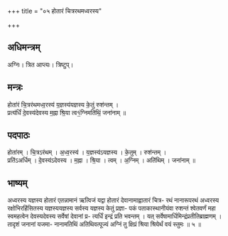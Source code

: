 +++
title = "०५ होतारं चित्ररथमध्वरस्य"

+++
## अधिमन्त्रम्
अग्निः। त्रित आप्त्यः। त्रिष्टुप्।

## मन्त्रः
होता॑रं चि॒त्रर॑थमध्व॒रस्य॑ य॒ज्ञस्य॑यज्ञस्य के॒तुं रुश॑न्तम् ।  
प्रत्य॑र्धिं दे॒वस्य॑देवस्य म॒ह्ना श्रि॒या त्व१॒॑ग्निमति॑थिं॒ जना॑नाम् ॥

## पदपाठः
होता॑रम् । चि॒त्रऽर॑थम् । अ॒ध्व॒रस्य॑ । य॒ज्ञस्य॑ऽयज्ञस्य । के॒तुम् । रुश॑न्तम् ।  
प्रति॑ऽअर्धिम् । दे॒वस्य॑ऽदेवस्य । म॒ह्ना । श्रि॒या । त्वम् । अ॒ग्निम् । अति॑थिम् । जना॑नाम् ॥

## भाष्यम्
अध्वरस्य यज्ञस्य होतारं एतन्नामानं ऋत्विजं यद्वा होतारं देवानामाह्वातारं चित्र- रथं नानारूपरथं अध्वरस्य रक्षोभिरहिंसितस्य यज्ञस्ययज्ञस्य सर्वस्य यज्ञस्य केतुं प्रज्ञा- पकं पताकास्थानीयंवा रुशन्तं श्वेतवर्णं महा स्वमहत्वेन देवस्यदेवस्य सर्वेषां देवानां प्र- त्यर्धिं इन्द्रं प्रति भवन्तम् । यत् सर्वेषामार्धिमिन्द्रंप्रतीतिब्राह्मणम् । तादृशं जनानां यजमा- नानामतिथिं अतिथिवत्पूज्यं अग्निं तु क्षिप्रं श्रिया श्रियेर्थं वयं स्तुमः ॥ ५ ॥